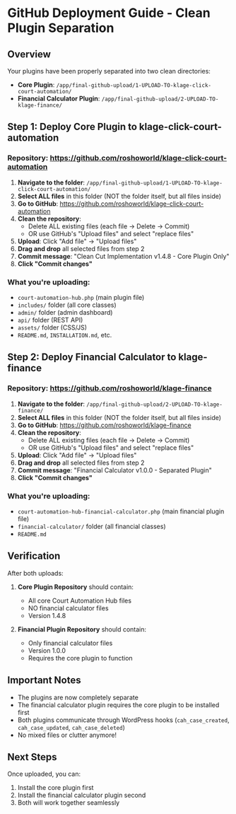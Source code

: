 # GitHub Deployment Guide - Clean Plugin Separation

## Overview
Your plugins have been properly separated into two clean directories:
- **Core Plugin**: `/app/final-github-upload/1-UPLOAD-TO-klage-click-court-automation/`
- **Financial Calculator Plugin**: `/app/final-github-upload/2-UPLOAD-TO-klage-finance/`

## Step 1: Deploy Core Plugin to klage-click-court-automation

### Repository: https://github.com/roshoworld/klage-click-court-automation

1. **Navigate to the folder**: `/app/final-github-upload/1-UPLOAD-TO-klage-click-court-automation/`
2. **Select ALL files** in this folder (NOT the folder itself, but all files inside)
3. **Go to GitHub**: https://github.com/roshoworld/klage-click-court-automation
4. **Clean the repository**: 
   - Delete ALL existing files (each file → Delete → Commit)
   - OR use GitHub's "Upload files" and select "replace files"
5. **Upload**: Click "Add file" → "Upload files"
6. **Drag and drop** all selected files from step 2
7. **Commit message**: "Clean Cut Implementation v1.4.8 - Core Plugin Only"
8. **Click "Commit changes"**

### What you're uploading:
- `court-automation-hub.php` (main plugin file)
- `includes/` folder (all core classes)
- `admin/` folder (admin dashboard)
- `api/` folder (REST API)
- `assets/` folder (CSS/JS)
- `README.md`, `INSTALLATION.md`, etc.

## Step 2: Deploy Financial Calculator to klage-finance

### Repository: https://github.com/roshoworld/klage-finance

1. **Navigate to the folder**: `/app/final-github-upload/2-UPLOAD-TO-klage-finance/`
2. **Select ALL files** in this folder (NOT the folder itself, but all files inside)
3. **Go to GitHub**: https://github.com/roshoworld/klage-finance
4. **Clean the repository**: 
   - Delete ALL existing files (each file → Delete → Commit)
   - OR use GitHub's "Upload files" and select "replace files"
5. **Upload**: Click "Add file" → "Upload files"
6. **Drag and drop** all selected files from step 2
7. **Commit message**: "Financial Calculator v1.0.0 - Separated Plugin"
8. **Click "Commit changes"**

### What you're uploading:
- `court-automation-hub-financial-calculator.php` (main financial plugin file)
- `financial-calculator/` folder (all financial classes)
- `README.md`

## Verification

After both uploads:

1. **Core Plugin Repository** should contain:
   - All core Court Automation Hub files
   - NO financial calculator files
   - Version 1.4.8

2. **Financial Plugin Repository** should contain:
   - Only financial calculator files
   - Version 1.0.0
   - Requires the core plugin to function

## Important Notes

- The plugins are now completely separate
- The financial calculator plugin requires the core plugin to be installed first
- Both plugins communicate through WordPress hooks (`cah_case_created`, `cah_case_updated`, `cah_case_deleted`)
- No mixed files or clutter anymore!

## Next Steps

Once uploaded, you can:
1. Install the core plugin first
2. Install the financial calculator plugin second
3. Both will work together seamlessly